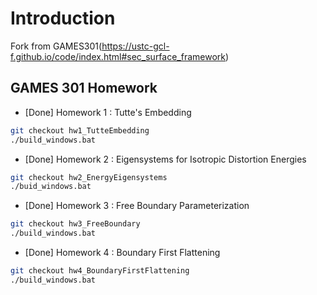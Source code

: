 # Introduction
Fork from GAMES301(https://ustc-gcl-f.github.io/code/index.html#sec_surface_framework)

## GAMES 301 Homework

+ [Done] Homework 1 : Tutte's Embedding
```bash
git checkout hw1_TutteEmbedding
./build_windows.bat
```

+ [Done] Homework 2 : Eigensystems for Isotropic Distortion Energies
```bash
git checkout hw2_EnergyEigensystems
./buid_windows.bat
```

+ [Done] Homework 3 : Free Boundary Parameterization
```bash
git checkout hw3_FreeBoundary
./build_windows.bat
```

+ [Done] Homework 4 : Boundary First Flattening
```bash
git checkout hw4_BoundaryFirstFlattening
./build_windows.bat
```